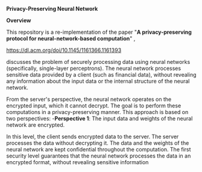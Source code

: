 **Privacy-Preserving Neural Network**

**Overview**

This repository is a re-implementation of the paper "__A privacy-preserving protocol for neural-network-based computation__" ,

https://dl.acm.org/doi/10.1145/1161366.1161393

discusses the problem of securely processing data using neural networks (specifically, single-layer perceptrons).
The neural network processes sensitive data provided by a client (such as financial data),
without revealing any information about the input data or the internal structure of the neural network.

From the server's perspective, the neural network operates on the encrypted input, which it cannot decrypt.
The goal is to perform these computations in a privacy-preserving manner. This approach is based on two perspectives:
-__Perspective 1__: The input data and weights of the neural network are encrypted.

In this level, the client sends encrypted data to the server. The server processes the data without decrypting it.
The data and the weights of the neural network are kept confidential throughout the computation. 
The first security level guarantees that the neural network processes the data in an encrypted format, without revealing sensitive information


